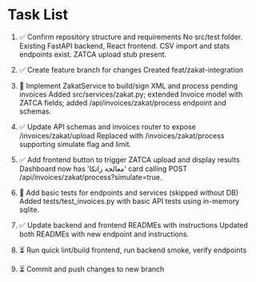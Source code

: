 # Task List

1. ✅ Confirm repository structure and requirements
No src/test folder. Existing FastAPI backend, React frontend. CSV import and stats endpoints exist. ZATCA upload stub present.
2. ✅ Create feature branch for changes
Created feat/zakat-integration
3. 🔄 Implement ZakatService to build/sign XML and process pending invoices
Added src/services/zakat.py; extended Invoice model with ZATCA fields; added /api/invoices/zakat/process endpoint and schemas.
4. ✅ Update API schemas and invoices router to expose /invoices/zakat/upload
Replaced with /invoices/zakat/process supporting simulate flag and limit.
5. ✅ Add frontend button to trigger ZATCA upload and display results
Dashboard now has 'معالجة زاتكا' card calling POST /api/invoices/zakat/process?simulate=true.
6. 🔄 Add basic tests for endpoints and services (skipped without DB)
Added tests/test_invoices.py with basic API tests using in-memory sqlite.
7. ✅ Update backend and frontend READMEs with instructions
Updated both READMEs with new endpoint and instructions.
8. ⏳ Run quick lint/build frontend, run backend smoke, verify endpoints

9. ⏳ Commit and push changes to new branch


